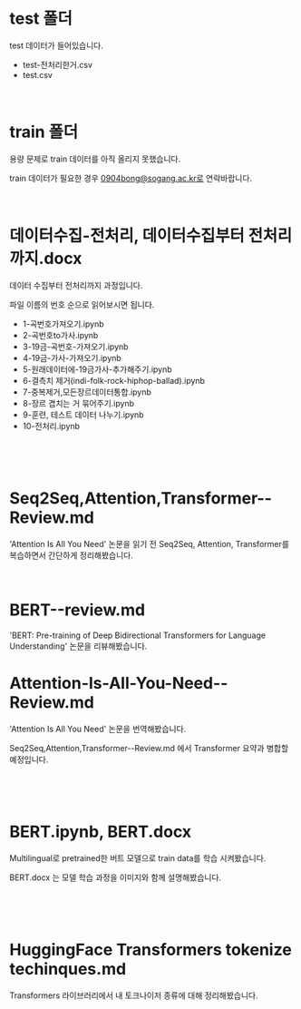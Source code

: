 # test 폴더       

test 데이터가 들어있습니다. 

- test-전처리한거.csv    
- test.csv    

​      

# train 폴더

용량 문제로 train 데이터를 아직 올리지 못했습니다.      

train 데이터가 필요한 경우 0904bong@sogang.ac.kr로 연락바랍니다.      

​         

# 데이터수집-전처리, 데이터수집부터 전처리까지.docx           

데이터 수집부터 전처리까지 과정입니다.        

파일 이름의 번호 순으로 읽어보시면 됩니다.

- 1-곡번호가져오기.ipynb
- 2-곡번호to가사.ipynb
- 3-19금-곡번호-가져오기.ipynb
- 4-19금-가사-가져오기.ipynb
- 5-원래데이터에-19금가사-추가해주기.ipynb
- 6-결측치 제거(indi-folk-rock-hiphop-ballad).ipynb
- 7-중복제거,모든장르데이터통합.ipynb
- 8-장르 겹치는 거 묶어주기.ipynb
- 9-훈련, 테스트 데이터 나누기.ipynb
- 10-전처리.ipynb

​      

​      

# Seq2Seq,Attention,Transformer--Review.md      

'Attention Is All You Need' 논문을 읽기 전 Seq2Seq, Attention, Transformer를 복습하면서 간단하게 정리해봤습니다.          

​            

# BERT--review.md          

'BERT: Pre-training of Deep Bidirectional Transformers for Language Understanding' 논문을 리뷰해봤습니다.

# Attention-Is-All-You-Need--Review.md     

'Attention Is All You Need' 논문을 번역해봤습니다.        

Seq2Seq,Attention,Transformer--Review.md 에서  Transformer 요약과 병합할 예정입니다.       

​        

​          

# BERT.ipynb, BERT.docx       

Multilingual로 pretrained한 버트 모델으로  train data를 학습 시켜봤습니다.       

BERT.docx 는 모델 학습 과정을 이미지와 함께 설명해봤습니다.        

​       

​        

# HuggingFace Transformers tokenize techinques.md           

Transformers 라이브러리에서 내 토크나이저 종류에 대해 정리해봤습니다. 

​            

​            
